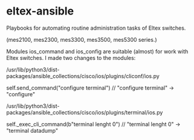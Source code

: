 # eltex-ansible
Playbooks for automating routine administration tasks of Eltex switches.

(mes2100, mes2300, mes3300, mes3500, mes5300 series.)


Modules ios_command and ios_config are suitable (almost) for work with Eltex switches. I made two changes to the modules:


/usr/lib/python3/dist-packages/ansible_collections/cisco/ios/plugins/cliconf/ios.py

self.send_command("configure terminal") // "configure terminal" -> "configure"


/usr/lib/python3/dist-packages/ansible_collections/cisco/ios/plugins/terminal/ios.py

self._exec_cli_command(b"terminal lenght 0") // "terminal lenght 0" -> "terminal datadump"

